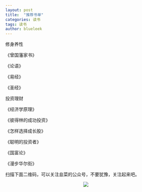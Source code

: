 ```yaml
---
layout: post
title:  "推荐书单"
categories: 读书
tags: 读书
author: blueleek
---
```

 










 
 
 
 
 
 
修身养性

《曾国藩家书》

《论语》

《易经》

《圣经》


投资理财

《经济学原理》

《彼得林的成功投资》

《怎样选择成长股》

《聪明的投资者》

《国富论》

《漫步华尔街》

 




扫描下面二维码，可以关注韭菜的公众号，不要犹豫，关注起来吧。<br/>
<div style="text-align: center">
<img src="https://pic1.zhimg.com/80/v2-e9a8c6db60c6ed251ad46fa464063dac_hd.jpg"/>
</div>

